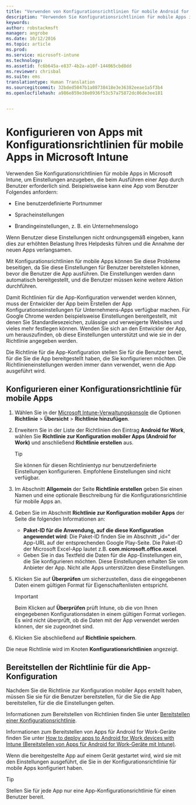 ```yaml
---
title: "Verwenden von Konfigurationsrichtlinien für mobile Android for Work-Apps | Microsoft Intune"
description: "Verwenden Sie Konfigurationsrichtlinien für mobile Apps in Intune, um Einstellungen anzugeben, die beim Ausführen einer Android for Work-App durch Benutzer erforderlich sind."
keywords: 
author: robstackmsft
manager: angrobe
ms.date: 10/12/2016
ms.topic: article
ms.prod: 
ms.service: microsoft-intune
ms.technology: 
ms.assetid: fc6b645a-e837-4b2a-a10f-144065cbd8dd
ms.reviewer: chrisbal
ms.suite: ems
translationtype: Human Translation
ms.sourcegitcommit: 32bded5047b1a08738418e3e36382eeae1a5f3b4
ms.openlocfilehash: a986e859e38e0936f53c57a75872dc86de3ee181


---
```


# Konfigurieren von Apps mit Konfigurationsrichtlinien für mobile Apps in Microsoft Intune
Verwenden Sie Konfigurationsrichtlinien für mobile Apps in Microsoft Intune, um Einstellungen anzugeben, die beim Ausführen einer App durch Benutzer erforderlich sind. Beispielsweise kann eine App vom Benutzer Folgendes anfordern:

-   Eine benutzerdefinierte Portnummer

-   Spracheinstellungen

-   Brandingeinstellungen, z. B. ein Unternehmenslogo

Wenn Benutzer diese Einstellungen nicht ordnungsgemäß eingeben, kann dies zur erhöhten Belastung Ihres Helpdesks führen und die Annahme der neuen Apps verlangsamen.

Mit Konfigurationsrichtlinien für mobile Apps können Sie diese Probleme beseitigen, da Sie diese Einstellungen für Benutzer bereitstellen können, bevor die Benutzer die App ausführen. Die Einstellungen werden dann automatisch bereitgestellt, und die Benutzer müssen keine weitere Aktion durchführen.

Damit Richtlinien für die App-Konfiguration verwendet werden können, muss der Entwickler der App beim Erstellen der App Konfigurationseinstellungen für Unternehmens-Apps verfügbar machen. Für Google Chrome werden beispielsweise Einstellungen bereitgestellt, mit denen Sie Standardlesezeichen, zulässige und verweigerte Websites und vieles mehr festlegen können. Wenden Sie sich an den Entwickler der App, um herauszufinden, ob diese Einstellungen unterstützt und wie sie in der Richtlinie angegeben werden.

Die Richtlinie für die App-Konfiguration stellen Sie für die Benutzer bereit, für die Sie die App bereitgestellt haben, die Sie konfigurieren möchten. Die Richtlinieneinstellungen werden immer dann verwendet, wenn die App ausgeführt wird.

## Konfigurieren einer Konfigurationsrichtlinie für mobile Apps

1.  Wählen Sie in der [Microsoft Intune-Verwaltungskonsole](https://manage.microsoft.com) die Optionen **Richtlinie** &gt; **Übersicht** &gt; **Richtlinie hinzufügen**.

2.  Erweitern Sie in der Liste der Richtlinien den Eintrag **Android for Work**, wählen Sie **Richtlinie zur Konfiguration mobiler Apps (Android for Work)** und anschließend **Richtlinie erstellen** aus.

    > [!TIP]
    > Sie können für diesen Richtlinientyp nur benutzerdefinierte Einstellungen konfigurieren. Empfohlene Einstellungen sind nicht verfügbar.

3.  Im Abschnitt **Allgemein** der Seite **Richtlinie erstellen** geben Sie einen Namen und eine optionale Beschreibung für die Konfigurationsrichtlinie für mobile Apps an.

4. Geben Sie im Abschnitt **Richtlinie zur Konfiguration mobiler Apps** der Seite die folgenden Informationen an:
    - **Paket-ID für die Anwendung, auf die diese Konfiguration angewendet wird**: Die Paket-ID finden Sie im Abschnitt „id=“ der App-URL auf der entsprechenden Google Play-Seite. Die Paket-ID der Microsoft Excel-App lautet z.B. **com.microsoft.office.excel**.
    - Geben Sie in das Textfeld die Daten für die App-Einstellungen ein, die Sie konfigurieren möchten. Diese Einstellungen erhalten Sie vom Anbieter der App. Nicht alle Apps unterstützen diese Einstellungen.
5.  Klicken Sie auf **Überprüfen** um sicherzustellen, dass die eingegebenen Daten einem gültigen Format für Eigenschaftenlisten entspricht.

    > [!IMPORTANT]
    > Beim Klicken auf **Überprüfen** prüft Intune, ob die von Ihnen eingegebenen Konfigurationsdaten in einem gültigen Format vorliegen. Es wird nicht überprüft, ob die Daten mit der App verwendet werden können, der sie zugeordnet sind.

6.  Klicken Sie abschließend auf **Richtlinie speichern**.

Die neue Richtlinie wird im Knoten **Konfigurationsrichtlinien** angezeigt.


## Bereitstellen der Richtlinie für die App-Konfiguration
Nachdem Sie die Richtlinie zur Konfiguration mobiler Apps erstellt haben, müssen Sie sie für die Benutzer bereitstellen, für die Sie die App bereitstellen, für die die Einstellungen gelten.

Informationen zum Bereitstellen von Richtlinien finden Sie unter [Bereitstellen einer Konfigurationsrichtlinie](/intune/deploy-use/manage-settings-and-features-on-your-devices-with-microsoft-intune-policies#deploy-a-configuration-policy).

Informationen zum Bereitstellen von Apps für Android for Work-Geräte finden Sie unter [How to deploy apps to Android for Work devices with Intune (Bereitstellen von Apps für Android for Work-Geräte mit Intune)](android-for-work-apps.md).

Wenn die bereitgestellte App auf einem Gerät gestartet wird, wird sie mit den Einstellungen ausgeführt, die Sie in der Konfigurationsrichtlinie für mobile Apps konfiguriert haben.

> [!TIP]
> Stellen Sie für jede App nur eine App-Konfigurationsrichtlinie für einen Benutzer bereit.







<!--HONumber=Oct16_HO2-->


